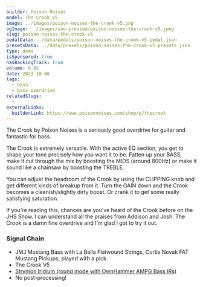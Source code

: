 ```yaml
---
builder: Poison Noises
model: The Crook V5
image: ../images/poison-noises-the-crook-v5.png
ogImage: ../images/seo-preview/poison-noises-the-crook-v5.jpeg
slug: poison-noises-the-crook-v5
pedalData: ../data/pedals/poison-noises-the-crook-v5.pedal.json
presetsData: ../data/presets/poison-noises-the-crook-v5.presets.json
type: demo
isSponsored: true
hasBackingTrack: true
volume: 0.85
date: 2023-10-06
tags:
  - bass
  - bass overdrive
relatedSlugs:
  -
externalLinks:
  builderLink: https://www.poisonnoises.com/shop/p/thecrook
---
```


The Crook by Poison Noises is a seriously good overdrive for guitar and fantastic for bass.

The Crook is extremely versatile. With the active EQ section, you get to shape your tone precisely how you want it to be. Fatten up your BASS, make it cut through the mix by boosting the MIDS (around 800Hz) or make it sound like a chainsaw by boosting the TREBLE.

You can adjust the headroom of the Crook by using the CLIPPING knob and get different kinds of breakup from it. Turn the GAIN down and the Crook becomes a cleanish/slightly dirty boost. Or crank it to get some really satisfying saturation.

If you're reading this, chances are you've heard of the Crook before on the JHS Show. I can understand all the praises from Addison and Josh. The Crook is a damn fine overdrive and I'm glad I got to try it out.

### Signal Chain

- JMJ Mustang Bass with La Bella Flatwound Strings, Curtis Novak FAT Mustang Pickups, played with a pick
- The Crook V5
- [Strymon Iridium (round mode with OwnHammer AMPG Bass IRs)](/posts/strymon-iridium-bass-ownhammer-ir/)
- No post-processing!

